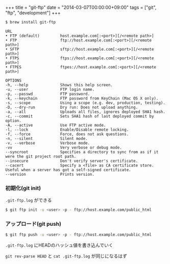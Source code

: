 +++
title = "git-ftp"
date = "2014-03-07T00:00:00+09:00"
tags = ["git", "ftp", "development"]
+++

```bash
$ brew install git-ftp
```

```
URL
• FTP (default)         host.example.com[:<port>][/<remote path>]
• FTP                   ftp://host.example.com[:<port>][/<remote path>]
• SFTP                  sftp://host.example.com[:<port>][/<remote path>]
• FTPS                  ftps://host.example.com[:<port>][/<remote path>]
• FTPES                 ftpes://host.example.com[:<port>][/<remote path>]

OPTIONS
-h, --help              Shows this help screen.
-u, --user              FTP login name.
-p, --passwd            FTP password.
-k, --keychain          FTP password from KeyChain (Mac OS X only).
-s, --scope             Using a scope (e.g. dev, production, testing).
-D, --dry-run           Dry run: Does not upload anything.
-a, --all               Uploads all files, ignores deployed SHA1 hash.
-c, --commit            Sets SHA1 hash of last deployed commit by option.
-A, --active            Use FTP active mode.
-l, --lock              Enable/Disable remote locking.
-f, --force             Force, does not ask questions.
-n, --silent            Silent mode.
-v, --verbose           Verbose mode.
-vv                     Very verbose or debug mode.
--syncroot              Specifies a directory to sync from as if it were the git project root path.
--insecure              Don't verify server's certificate.
--cacert                Specify a <file> as CA certificate store. Useful when a server has got a self-signed certificate.
--version               Prints version.
```

### 初期化(git init)

`.git-ftp.log` ができる

```bash
$ git ftp init -u <user> -p - ftp://host.example.com/public_html
```

### アップロード(git push)

```bash
$ git ftp push -u <user> -p - ftp://host.example.com/public_html
```

`.git-ftp.log` にHEADのハッシュ値を書き込んでいく

`git rev-parse HEAD` と `cat .git-ftp.log` が同じになるはず

